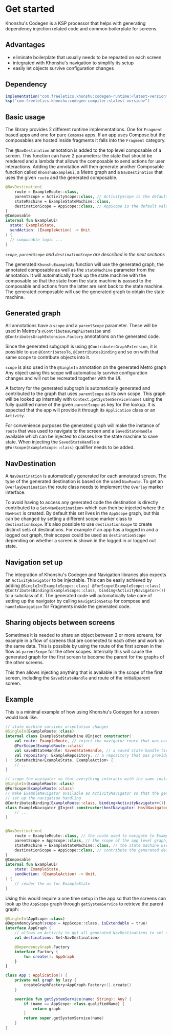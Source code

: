 # Get started

Khonshu's Codegen is a KSP processor that helps with generating dependency injection related code and
common boilerplate for screens.

## Advantages

- eliminate boilerplate that usually needs to be repeated on each screen
- integrated with Khonshu's navigation to simplify its setup
- easily let objects survive configuration changes


## Dependency

```groovy
implementation("com.freeletics.khonshu:codegen-runtime:<latest-version>")
ksp("com.freeletics.khonshu:codegen-compiler:<latest-version>")
```


## Basic usage

The library provides 2 different runtime implementations. One for `Fragment` based apps and one
for pure `Compose` apps. If an app uses Compose but the composables are hosted inside fragments
it falls into the `Fragment` category.

The `@NavDestination` annotation is added to the top level composable of a screen. This function
can have 2 parameters: the state that should be rendered and a lambda that allows
the composable to send actions for user interactions. Adding the annotation will then generate
another Composable function called `KhonshuExampleUi`, a Metro graph and a `NavDestination`
that uses the given `route` and the generated composable.

```kotlin
@NavDestination(
    route = ExampleRoute::class,
    parentScope = ActivityScope::class, // ActivityScope is the default value and can be omitted
    stateMachine = ExampleStateMachine::class,
    destinationScope = AppScope::class, // AppScope is the default value and can be omitted
)
@Composable
internal fun ExampleUi(
  state: ExampleState,
  sendAction: (ExampleAction) -> Unit
) {
  // composable logic ...
}
```
*`scope`, `parentScope` and `destinationScope` are described in the next sections*

The generated `KhonshuExampleUi` function will use the generated graph, the
annotated composable as well as the `stateMachine` parameter from the
annotation. It will automatically hook up the
state machine with the composable so that the state from the state machine
is passed to the composable and actions from the latter are sent back to the
state machine. The generated composable will use the generated graph
to obtain the state machine.


## Generated graph

All annotations have a `scope` and a `parentScope` parameter. These will be used in Metros's
`@ContributesGraphExtension` and `@ContributesGraphExtension.Factory` annotations on the
generated code.

Since the generated subgraph is using `@ContributesGraphExtension`, it is possible
to use `@ContributesTo`, `@ContributesBinding` and so on with that same scope
to contribute objects into it.

`scope` is also used in the `@SingleIn` annotation on the generated Metro graph
Any object using this scope will automatically survive configuration changes and will
not be recreated together with the UI.

A factory for the generated subgraph is automatically generated and contributed to
the graph that uses `parentScope` as its own scope. This graph will be looked up internally
with `Context.getSystemService(name)` using the fully qualified name of the given `parentScope` as
key for the lookup. It is expected that the app will provide it through its `Application` class or an
`Activity`.

For convenience purposes the generated graph will make the instance of `route` that was used to
navigate to the screen and a `SavedStateHandle` available which can be injected to classes like
the state machine to save state. When injecting the `SavedStateHandle` a `@ForScope(ExampleScope::class)`
qualifier needs to be added.


## NavDestination

A `NavDestination` is automatically generated for each annotated screen. The type of the generated
destination is based on the used `NavRoute`. To get an `OverlayDestination` the route class needs
to implement the `Overlay` marker interface.

To avoid having to access any generated code the destination is directly contributed to
a `Set<NavDestination>` which can then be injected where the `NavHost` is
created. By default this set lives in the `AppScope` graph, but this can be changed
by setting a different scope marker class to `destinationScope`. It's also possible to use
`destinationScope` to create distinct sets of destinations. For example if an app has a logged in
and a logged out graph, their scopes could be used as `destinationScope` depending on whether
a screen is shown in the logged in or logged out state.


## Navigation set up

The integration of Khonshu's Codegen and Navigation libraries also expects an `ActivityNavigator`
to be injectable. This can be easily achieved by adding `@SingleIn(ExampleScope::class)
@ForScope(ExampleScope::class) @ContributesBinding(ExampleScope::class, binding<ActivityNavigator>())`
to a subclass of it. The generated code will automatically take care of setting up
the navigator by calling `NavigationSetup` for compose and `handleNavigation`
for Fragments inside the generated code.


## Sharing objects between screens

Sometimes it is needed to share an object between 2 or more screens, for example
in a flow of screens that are connected to each other and work on the same data.
This is possible by using the route of the first screen in the flow as `parentScope`
for the other scopes. Internally this will cause the generated graph for the
first screen to become the parent for the graphs of the other screens.

This then allows injecting anything that is available in the scope of the first screen,
including the `SavedStateHandle` and route of the initial/parent screen.


## Example

This is a minimal example of how using Khonshu's Codegen for a screen would look like.

```kotlin
// state machine survives orientation changes
@SingleIn(ExampleRoute::class)
internal class ExampleStateMachine @Inject constructor(
    val route: ExampleRoute, // inject the navigator route that was used to get to this screen
    @ForScope(ExampleRoute::class)
    val savedStateHandle: SavedStateHandle, // a saved state handle tied to this screen
    val repository: ExampleRepository, // a repository that pas provided somewhere in the app
) : StateMachine<ExampleState, ExampleAction> {
    // ...
}

// scope the navigator so that everything interacts with the same instance
@SingleIn(ExampleRoute::class)
@ForScope(ExampleRoute::class)
// make ExampleNavigator available as ActivityNavigator so that the generated code can automatically
// set up the navigation handling
@ContributesBinding(ExampleRoute::class, binding<ActivityNavigator>())
class ExampleNavigator @Inject constructor(hostNavigator: HostNavigator) : DestinationNavigator(hostNavigator) {
    // ...
}


@NavDestination(
    route = ExampleRoute::class, // the route used to navigate to ExampleUi
    parentScope = AppScope::class, // the scope of the app level graph, AppScope is the default value and can be omitted
    stateMachine = ExampleStateMachine::class, // the state machine used for this ui
    destinationScope = AppScope::class, // contribute the generated destination to AppScope, AppScope is the default value and can be omitted
)
@Composable
internal fun ExampleUi(
    state: ExampleState,
    sendAction: (ExampleAction) -> Unit,
) {
    // render the ui for ExampleState
}
```


Using this would require a one time setup in the app so that the screens can look up the `AppScope`
graph through `getSystemService` to retrieve the parent graph:

```kotlin
@SingleIn(AppScope::class)
@DependencyGraph(scope = AppScope::class, isExtendable = true)
interface AppGraph {
    // allows an Activity to get all generated NavDestinations to set up the NavHost
    val destinations: Set<NavDestination>

    @DependencyGraph.Factory
    interface Factory {
        fun create(): AppGraph
    }
}

class App : Application() {
    private val graph by lazy {
        createGraphFactory<AppGraph.Factory>().create()
    }

    override fun getSystemService(name: String): Any? {
        if (name == AppScope::class.qualifiedName) {
            return graph
        }
        return super.getSystemService(name)
    }
}
```
